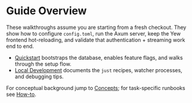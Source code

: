 # Guide Overview

These walkthroughs assume you are starting from a fresh checkout. They show how to configure `config.toml`, run the
Axum server, keep the Yew frontend hot-reloading, and validate that authentication + streaming work end to end.

- [Quickstart](quickstart.md) bootstraps the database, enables feature flags, and walks through the setup flow.
- [Local Development](local-dev.md) documents the `just` recipes, watcher processes, and debugging tips.

For conceptual background jump to [Concepts](../concepts/index.md); for task-specific runbooks see [How-to](../howto/index.md).
